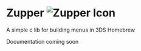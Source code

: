 # Zupper ![Zupper Icon](woodenbell.github.io/static/images/Zupper.png)
A simple c lib for building menus in 3DS Homebrew

Documentation coming soon
